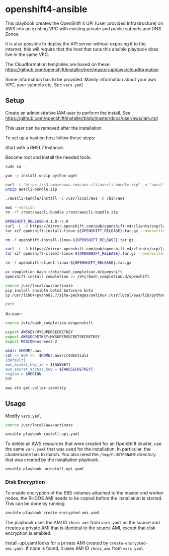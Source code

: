 # openshift4-ansible

This playbook creates the OpenShift 4 UPI (User provided Infrastructure) on AWS into an existing VPC with existing private and public subnets and DNS Zones.

It is also possible to deploy the API server without exposing it to the internet, this will require that the host that runs this ansible playbook does live in the same VPC.

The Cloudformation templates are based on these: https://github.com/openshift/installer/tree/master/upi/aws/cloudformation

Some information has to be provided. Mainly information about your aws VPC, your subnets etc. See `vars.yaml`


## Setup

Create an administrative IAM user to perform the install.
See https://github.com/openshift/installer/blob/master/docs/user/aws/iam.md

This user can be removed after the installation

To set up a bastion host follow these steps:

Start with a RHEL7 Instance.

Become root and install the needed tools.
```bash
sudo su -

yum -y install unzip python wget

curl -L "https://s3.amazonaws.com/aws-cli/awscli-bundle.zip" -o "awscli-bundle.zip"
unzip awscli-bundle.zip

./awscli-bundle/install -i /usr/local/aws -b /bin/aws

aws --version
rm -rf /root/awscli-bundle /root/awscli-bundle.zip

OPENSHIFT_RELEASE=4.1.0-rc.0
curl -L -O https://mirror.openshift.com/pub/openshift-v4/clients/ocp/latest/openshift-install-linux-${OPENSHIFT_RELEASE}.tar.gz
tar xzf openshift-install-linux-${OPENSHIFT_RELEASE}.tar.gz --overwrite -C /usr/bin

rm -f openshift-install-linux-${OPENSHIFT_RELEASE}.tar.gz

curl -L -O https://mirror.openshift.com/pub/openshift-v4/clients/ocp/latest/openshift-client-linux-${OPENSHIFT_RELEASE}.tar.gz
tar xzf openshift-client-linux-${OPENSHIFT_RELEASE}.tar.gz --overwrite -C /usr/bin

rm -f openshift-client-linux-${OPENSHIFT_RELEASE}.tar.gz

oc completion bash >/etc/bash_completion.d/openshift
openshift-install completion >> /etc/bash_completion.d/openshift

source /usr/local/aws/activate
pip install ansible boto3 botocore boto
cp /usr/lib64/python2.7/site-packages/selinux /usr/local/aws/lib/python2.7/site-packages/ -r

exit
```

As user:

```bash
source /etc/bash_completion.d/openshift

export AWSKEY=MYSUPERSECRETKEY
export AWSSECRETKEY=MYSUPERSECRETSECRETKEY
export REGION=us-west-2

mkdir $HOME/.aws
cat << EOF >>  $HOME/.aws/credentials
[default]
aws_access_key_id = ${AWSKEY}
aws_secret_access_key = ${AWSSECRETKEY}
region = $REGION
EOF

aws sts get-caller-identity
```

## Usage

Modify `vars.yaml`

```bash
source /usr/local/aws/activate

ansible-playbook install-upi.yaml
```

To delete all AWS resources that were created for an OpenShift cluster, use the same `vars.yaml` that was used for the
installation. In particular, the clustername has to match. You also need the `/tmp/CLUSTERNAME` directory that was created
by the installation playbook.

```bash
ansible-playbook uninstall-upi.yaml
```

### Disk Encryption

To enable encryption of the EBS volumes attached to the master and worker nodes, the RHCOS AMI needs to be copied before 
the installation is started. This can be done by running

```bash
ansible-playbook create-encrypted-ami.yaml
```

The playbook uses the AMI ID `rhcos_ami` from `vars.yaml` as the source and creates a private AMI that is identical 
to the source AMI, except that disk encryption is enabled.

install-upi.yaml looks for a private AMI created by `create-encrypted-ami.yaml`. If none is found, it uses AMI ID 
`rhcos_ami` from `vars.yaml`.
